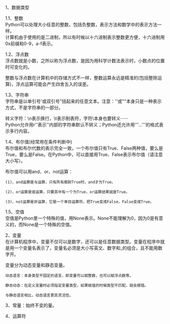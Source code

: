 1、数据类型

1.1、整数  
Python可以处理大小任意的整数，包括负整数，表示方法和数学中的表示方法一样。  
计算机由于使用的是二进制，所以有时候以十六进制表示整数更方便，十六进制用0x前缀和0-9，a-f表示。

1.2、浮点数  
浮点数就是小数，之所以称为浮点数，是因为用科学计数法表示时，小数点的位置时可变化的。

整数与浮点数在计算机中的存储方式不一样，整数运算永远是精准的(包括整除运算)，浮点运算可能会产生四舍五入的误差。

1.3、字符串  
字符串是以单引号'或双引号"括起来的任意文本。注意：''或""本身只是一种表示方式，不是字符串的一部分。

转义字符：\n表示换行，\t表示制表符，字符\本身也要转义······  
Python允许用r''表示''内部的字符串默认不转义；Python还允许用'''...'''的格式表示多行内容。

1.4、布尔值(经常用在条件判断中)  
布尔值和布尔代数的表示完全一致，一个布尔值只有True、False两种值，要么是True，要么是False。在Python中，可以直接用True、False表示布尔值（请注意大小写）。

布尔值可以用and、or、not运算：

    (1)、and运算是与运算，只有所有都尉True时，and才为True。

    (2)、or运算是或运算，只要其中有一个为True，or运算结果就是True。
    
    (3)、not运算是非运算，它是一个单目运算符，把True变成False，False变成True。
    
1.5、空值  
空值是Python里一个特殊的值，用None表示。None不能理解为0，因为0是有意义的，而None是一个特殊的空值。

2、变量  
在计算机程序中，变量不仅可以是数字，还可以是任意数据类型。变量在程序中就是用一个变量名表示了，变量名必须是大小写英文、数字和_的组合，且不能用数字开。

变量分为动态变量和静态变量。

    动态语言：本身类型不固定的语言，即变量可以赋整数，也可以赋浮点数等。
    
    静态动态：在定义变量时必须指定变量类型，如果赋值的时候类型不匹配，就会报错。
    
    与静态语言相比，动态语言更具灵活性。
    
3、常量：始终不变的量。

4、运算符


